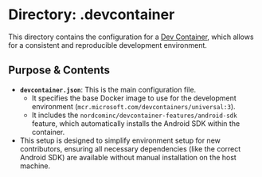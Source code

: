 # Directory: .devcontainer

This directory contains the configuration for a [Dev Container](https://containers.dev/), which allows for a consistent and reproducible development environment.

## Purpose & Contents

- **`devcontainer.json`**: This is the main configuration file.
  - It specifies the base Docker image to use for the development environment (`mcr.microsoft.com/devcontainers/universal:3`).
  - It includes the `nordcominc/devcontainer-features/android-sdk` feature, which automatically installs the Android SDK within the container.
- This setup is designed to simplify environment setup for new contributors, ensuring all necessary dependencies (like the correct Android SDK) are available without manual installation on the host machine.
